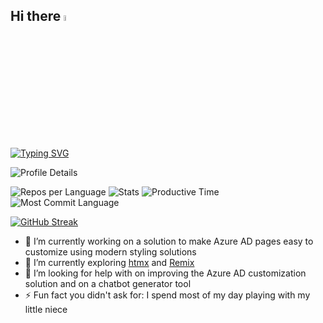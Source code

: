 ## Hi there <img src="https://media.giphy.com/media/hvRJCLFzcasrR4ia7z/giphy.gif" width="5%"></a>

[![Typing SVG](https://readme-typing-svg.demolab.com?font=Fira+Code&pause=1000&color=CD1E54&random=false&width=435&lines=Front-end+Developer;3%2B+years+of+experience;Always+learning+and+trying+new+stuff)](https://git.io/typing-svg)

![Profile Details](http://github-profile-summary-cards.vercel.app/api/cards/profile-details?username=CodErebus-dot-com&theme=radical)

![Repos per Language](http://github-profile-summary-cards.vercel.app/api/cards/repos-per-language?username=CodErebus-dot-com&theme=radical)  ![Stats](http://github-profile-summary-cards.vercel.app/api/cards/stats?username=CodErebus-dot-com&theme=radical)
![Productive Time](http://github-profile-summary-cards.vercel.app/api/cards/productive-time?username=CodErebus-dot-com&theme=radical&utcOffset=8)  ![Most Commit Language](http://github-profile-summary-cards.vercel.app/api/cards/most-commit-language?username=CodErebus-dot-com&theme=radical)

[![GitHub Streak](https://streak-stats.demolab.com?user=CodErebus-dot-com&theme=radical)](https://git.io/streak-stats)

- 🔭 I’m currently working on a solution to make Azure AD pages easy to customize using modern styling solutions
- 🌱 I’m currently exploring [htmx](https://htmx.org/) and [Remix](https://remix.run/)
- 🤔 I’m looking for help with on improving the Azure AD customization solution and on a chatbot generator tool
- ⚡ Fun fact you didn't ask for: I spend most of my day playing with my little niece
